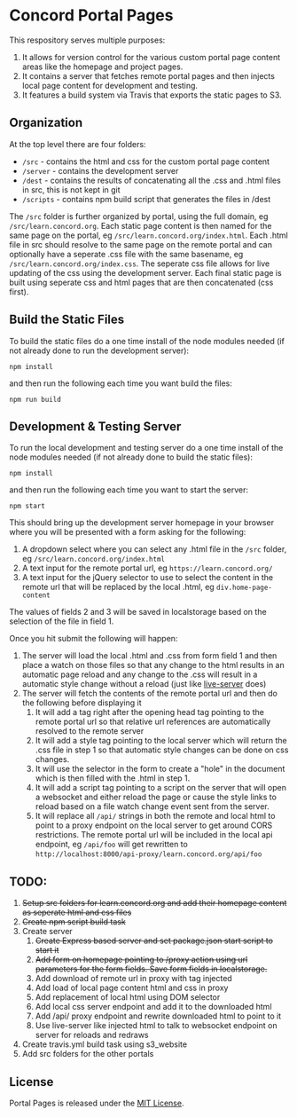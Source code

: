 # Concord Portal Pages

This respository serves multiple purposes:

1. It allows for version control for the various custom portal page content areas like the homepage and project pages.
2. It contains a server that fetches remote portal pages and then injects local page content for development and testing.
2. It features a build system via Travis that exports the static pages to S3.

## Organization

At the top level there are four folders:

* `/src` - contains the html and css for the custom portal page content
* `/server` - contains the development server
* `/dest` - contains the results of concatenating all the .css and .html files in src, this is not kept in git
* `/scripts` - contains npm build script that generates the files in /dest

The `/src` folder is further organized by portal, using the full domain, eg `/src/learn.concord.org`.  Each static page content is then named for the same page on the portal, eg `/src/learn.concord.org/index.html`.  Each .html file in src should resolve to the same page on the remote portal and can optionally have a seperate .css file with the same basename, eg `/src/learn.concord.org/index.css`.  The seperate css file allows for live updating of the css using the development server.   Each final static page is built using seperate css and html pages that are then concatenated (css first).

## Build the Static Files

To build the static files do a one time install of the node modules needed (if not already done to run the development server):

`npm install`

and then run the following each time you want build the files:

`npm run build`

## Development & Testing Server

To run the local development and testing server do a one time install of the node modules needed (if not already done to build the static files):

`npm install`

and then run the following each time you want to start the server:

`npm start`

This should bring up the development server homepage in your browser where you will be presented with a form asking for the following:

1. A dropdown select where you can select any .html file in the `/src` folder, eg `/src/learn.concord.org/index.html`
2. A text input for the remote portal url, eg `https://learn.concord.org/`
3. A text input for the jQuery selector to use to select the content in the remote url that will be replaced by the local .html, eg `div.home-page-content`

The values of fields 2 and 3 will be saved in localstorage based on the selection of the file in field 1.

Once you hit submit the following will happen:

1. The server will load the local .html and .css from form field 1 and then place a watch on those files so that any change to the html results in an automatic page reload and any change to the .css will result in a automatic style change without a reload (just like [live-server](https://github.com/tapio/live-server) does)
2. The server will fetch the contents of the remote portal url and then do the following before displaying it
    1. It will add a <base href="..."> tag right after the opening head tag pointing to the remote portal url so that relative url references are      automatically resolved to the remote server
    2. It will add a style tag pointing to the local server which will return the .css file in step 1 so that automatic style changes can be done on css changes.
    3. It will use the selector in the form to create a "hole" in the document which is then filled with the .html in step 1.
    4. It will add a script tag pointing to a script on the server that will open a websocket and either reload the page or cause the style links to      reload based on a file watch change event sent from the server.
    5. It will replace all `/api/` strings in both the remote and local html to point to a proxy endpoint on the local server to get around CORS restrictions.  The remote portal url will be included in the local api endpoint, eg `/api/foo` will get rewritten to `http://localhost:8000/api-proxy/learn.concord.org/api/foo`

## TODO:

1. ~~Setup src folders for learn.concord.org and add their homepage content as seperate html and css files~~
2. ~~Create npm script build task~~
3. Create server
    1. ~~Create Express based server and set package.json start script to start it~~
    2. ~~Add form on homepage pointing to /proxy action using url parameters for the form fields.  Save form fields in localstorage.~~
    3. Add download of remote url in proxy with <base> tag injected
    4. Add load of local page content html and css in proxy
    5. Add replacement of local html using DOM selector
    6. Add local css server endpoint and add it to the downloaded html
    7. Add /api/ proxy endpoint and rewrite downloaded html to point to it
    8. Use live-server like injected html to talk to websocket endpoint on server for reloads and redraws
4. Create travis.yml build task using s3_website
5. Add src folders for the other portals

## License

Portal Pages is released under the [MIT License](LICENSE).
